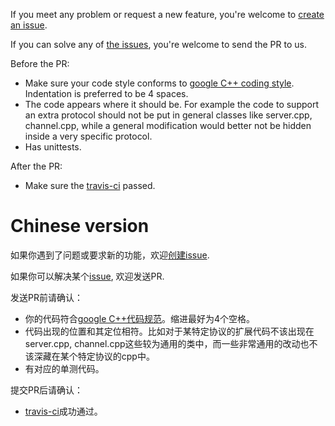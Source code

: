 If you meet any problem or request a new feature, you're welcome to [create an issue](https://github.com/brpc/brpc/issues/new).

If you can solve any of [the issues](https://github.com/brpc/brpc/issues), you're welcome to send the PR to us.

Before the PR:

* Make sure your code style conforms to [google C++ coding style](https://google.github.io/styleguide/cppguide.html). Indentation is preferred to be 4 spaces.
* The code appears where it should be. For example the code to support an extra protocol should not be put in general classes like server.cpp, channel.cpp, while a general modification would better not be hidden inside a very specific protocol.
* Has unittests.

After the PR:

* Make sure the [travis-ci](https://travis-ci.org/brpc/brpc/pull_requests) passed.

# Chinese version

如果你遇到了问题或要求新的功能，欢迎[创建issue](https://github.com/brpc/brpc/issues/new).

如果你可以解决某个[issue](https://github.com/brpc/brpc/issues), 欢迎发送PR.

发送PR前请确认：

* 你的代码符合[google C++代码规范](https://google.github.io/styleguide/cppguide.html)。缩进最好为4个空格。
* 代码出现的位置和其定位相符。比如对于某特定协议的扩展代码不该出现在server.cpp, channel.cpp这些较为通用的类中，而一些非常通用的改动也不该深藏在某个特定协议的cpp中。
* 有对应的单测代码。

提交PR后请确认：

* [travis-ci](https://travis-ci.org/brpc/brpc/pull_requests)成功通过。
